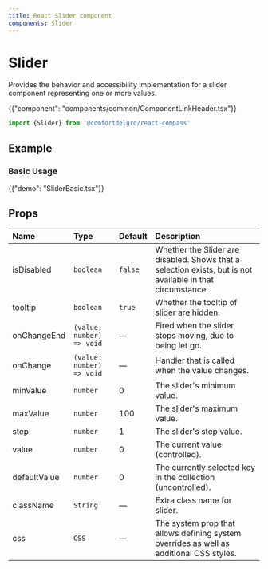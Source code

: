 ```yaml
---
title: React Slider component
components: Slider
---
```


# Slider

<p class="description">Provides the behavior and accessibility implementation for a slider component representing one or more values.</p>

{{"component": "components/common/ComponentLinkHeader.tsx"}}

```jsx
import {Slider} from '@comfortdelgro/react-compass'
```


## Example

### Basic Usage

{{"demo": "SliderBasic.tsx"}}

## Props

| Name         | Type                      | Default | Description                                                                                                |
| :----------- | :------------------------ | :------ | :--------------------------------------------------------------------------------------------------------- |
| isDisabled   | `boolean`                 | `false` | Whether the Slider are disabled. Shows that a selection exists, but is not available in that circumstance. |
| tooltip      | `boolean`                 | `true`  | Whether the tooltip of slider are hidden.                                                                  |
| onChangeEnd  | `(value: number) => void` | —       | Fired when the slider stops moving, due to being let go.                                                   |
| onChange     | `(value: number) => void` | —       | Handler that is called when the value changes.                                                             |
| minValue     | `number`                  | 0       | The slider's minimum value.                                                                                |
| maxValue     | `number`                  | 100     | The slider's maximum value.                                                                                |
| step         | `number`                  | 1       | The slider's step value.                                                                                   |
| value        | `number`                  | 0       | The current value (controlled).                                                                            |
| defaultValue | `number`                  | 0       | The currently selected key in the collection (uncontrolled).                                               |
| className    | `String`                  | —       | Extra class name for slider.                                                                               |
| css          | `CSS`                     | —       | The system prop that allows defining system overrides as well as additional CSS styles.                    |
